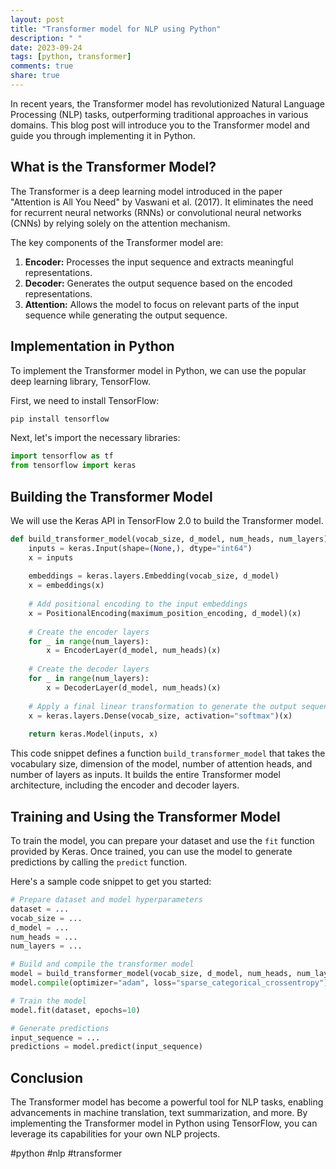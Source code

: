 ```yaml
---
layout: post
title: "Transformer model for NLP using Python"
description: " "
date: 2023-09-24
tags: [python, transformer]
comments: true
share: true
---
```


In recent years, the Transformer model has revolutionized Natural Language Processing (NLP) tasks, outperforming traditional approaches in various domains. This blog post will introduce you to the Transformer model and guide you through implementing it in Python.

## What is the Transformer Model?

The Transformer is a deep learning model introduced in the paper "Attention is All You Need" by Vaswani et al. (2017). It eliminates the need for recurrent neural networks (RNNs) or convolutional neural networks (CNNs) by relying solely on the attention mechanism.

The key components of the Transformer model are:

1. **Encoder:** Processes the input sequence and extracts meaningful representations.
2. **Decoder:** Generates the output sequence based on the encoded representations.
3. **Attention:** Allows the model to focus on relevant parts of the input sequence while generating the output sequence.

## Implementation in Python

To implement the Transformer model in Python, we can use the popular deep learning library, TensorFlow.

First, we need to install TensorFlow:

```python
pip install tensorflow
```

Next, let's import the necessary libraries:

```python
import tensorflow as tf
from tensorflow import keras
```

## Building the Transformer Model

We will use the Keras API in TensorFlow 2.0 to build the Transformer model.

```python
def build_transformer_model(vocab_size, d_model, num_heads, num_layers):
    inputs = keras.Input(shape=(None,), dtype="int64")
    x = inputs
    
    embeddings = keras.layers.Embedding(vocab_size, d_model)
    x = embeddings(x)
    
    # Add positional encoding to the input embeddings
    x = PositionalEncoding(maximum_position_encoding, d_model)(x)
    
    # Create the encoder layers
    for _ in range(num_layers):
        x = EncoderLayer(d_model, num_heads)(x)
    
    # Create the decoder layers
    for _ in range(num_layers):
        x = DecoderLayer(d_model, num_heads)(x)
    
    # Apply a final linear transformation to generate the output sequence
    x = keras.layers.Dense(vocab_size, activation="softmax")(x)
    
    return keras.Model(inputs, x)
```

This code snippet defines a function `build_transformer_model` that takes the vocabulary size, dimension of the model, number of attention heads, and number of layers as inputs. It builds the entire Transformer model architecture, including the encoder and decoder layers.

## Training and Using the Transformer Model

To train the model, you can prepare your dataset and use the `fit` function provided by Keras. Once trained, you can use the model to generate predictions by calling the `predict` function.

Here's a sample code snippet to get you started:

```python
# Prepare dataset and model hyperparameters
dataset = ...
vocab_size = ...
d_model = ...
num_heads = ...
num_layers = ...

# Build and compile the transformer model
model = build_transformer_model(vocab_size, d_model, num_heads, num_layers)
model.compile(optimizer="adam", loss="sparse_categorical_crossentropy")

# Train the model
model.fit(dataset, epochs=10)

# Generate predictions
input_sequence = ...
predictions = model.predict(input_sequence)
```

## Conclusion

The Transformer model has become a powerful tool for NLP tasks, enabling advancements in machine translation, text summarization, and more. By implementing the Transformer model in Python using TensorFlow, you can leverage its capabilities for your own NLP projects.

#python #nlp #transformer